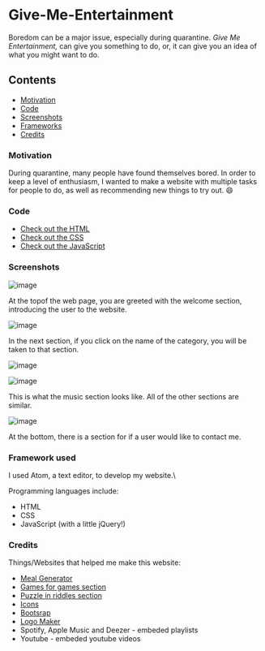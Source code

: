 # Give-Me-Entertainment
Boredom can be a major issue, especially during quarantine. *Give Me Entertainment,* can give you something to do, or, it can give you an idea of what you might want to do.

## Contents
- [Motivation](https://github.com/TheCodingCrystal/Give-Me-Entertainment#motivation)
- [Code](https://github.com/TheCodingCrystal/Give-Me-Entertainment#code)
- [Screenshots](https://github.com/TheCodingCrystal/Give-Me-Entertainment#screenshots)
- [Frameworks](https://github.com/TheCodingCrystal/Give-Me-Entertainment#frameworks)
- [Credits](https://github.com/TheCodingCrystal/Give-Me-Entertainment#credits)

### Motivation
During quarantine, many people have found themselves bored. In order to keep a level of enthusiasm, I wanted to make a website with multiple tasks for people to do, as well as recommending new things to try out. :smile:

### Code
- [Check out the HTML](index.html)
- [Check out the CSS](styles.css)
- [Check out the JavaScript](index.js)

### Screenshots
![image](https://user-images.githubusercontent.com/50976601/84556383-4d8c0b80-ad1a-11ea-9b6f-a1abf6aacf77.png)

At the topof the web page, you are greeted with the welcome section, introducing the user to the website.

![image](https://user-images.githubusercontent.com/50976601/84556408-7dd3aa00-ad1a-11ea-94d8-81a37c200e72.png)

In the next section, if you click on the name of the category, you will be taken to that section.

![image](https://user-images.githubusercontent.com/50976601/84556416-96dc5b00-ad1a-11ea-9525-0f82510e5ddc.png)

![image](https://user-images.githubusercontent.com/50976601/84556435-b4a9c000-ad1a-11ea-9602-34b59b777776.png)

This is what the music section looks like. All of the other sections are similar.

![image](https://user-images.githubusercontent.com/50976601/84556597-a019f780-ad1b-11ea-9b6d-737e6636ef25.png)

At the bottom, there is a section for if a user would like to contact me.

### Framework used
I used Atom, a text editor, to develop my website.\

Programming languages include:
- HTML
- CSS
- JavaScript (with a little jQuery!)

### Credits
Things/Websites that helped me make this website:
- [Meal Generator](https://www.freecodecamp.org/news/creating-a-random-meal-generator/)
- [Games for games section](https://wanted5games.com/portfolio/)
- [Puzzle in riddles section](https://www.jigsawplanet.com/)
- [Icons](https://fontawesome.com/)
- [Bootsrap](https://getbootstrap.com/)
- [Logo Maker](https://logomakr.com/)
- Spotify, Apple Music and Deezer - embeded playlists
- Youtube - embeded youtube videos
